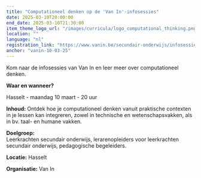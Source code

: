```yaml
---
title: "Computationeel denken op de 'Van In'-infosessies"
date: 2025-03-10T20:00:00
end_date: 2025-03-10T21:30:00
item_theme_logo_url: "/images/curricula/logo_computational_thinking.png"
location: ""
language: "nl"
registration_link: "https://www.vanin.be/secundair-onderwijs/infosessies/infosessies-op-locatie/"
anchor: "vanin-10-03-25"
---
```

Kom naar de infosessies van Van In en leer meer over computationeel denken.

**Waar en wanneer?**

Hasselt - maandag 10 maart - 20 uur

**Inhoud:** Ontdek hoe je computationeel denken vanuit praktische contexten in je lessen kan integreren, zowel in technische en wetenschapsvakken, als in bv. taal- en humane vakken.

**Doelgroep:** <br>
Leerkrachten secundair onderwijs, lerarenopleiders voor leerkrachten secundair onderwijs, pedagogische begeleiders.

**Locatie:** Hasselt

**Organisatie:** Van In
